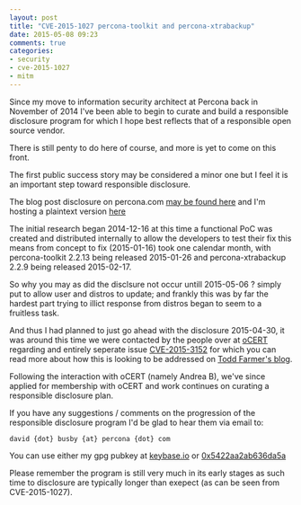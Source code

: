 ```yaml
---
layout: post
title: "CVE-2015-1027 percona-toolkit and percona-xtrabackup"
date: 2015-05-08 09:23
comments: true
categories:
- security
- cve-2015-1027
- mitm 
---
```


Since my move to information security architect at Percona back in November of 2014 I've been able to begin to curate and build a responsible disclosure program for which I hope best reflects that of a responsible open source vendor. 

There is still penty to do here of course, and more is yet to come on this front.

The first public success story may be considered a minor one but I feel it is an important step toward responsible disclosure.

The blog post disclosure on percona.com [may be found here](https://www.percona.com/blog/2015/05/06/percona-security-advisory-cve-2015-1027/) and I'm hosting a plaintext version [here](https://blog.oneiroi.co.uk/disclosures/CVE-2015-1027.txt)

The initial research began 2014-12-16 at this time a functional PoC was created and distributed internally to allow the developers to test their fix this means from concept to fix (2015-01-16) took one calendar month, with percona-toolkit 2.2.13 being released 2015-01-26 and percona-xtrabackup 2.2.9 being released 2015-02-17.

So why you may as did the disclsure not occur untill 2015-05-06 ? simply put to allow user and distros to update; and frankly this was by far the hardest part trying to illict response from distros began to seem to a fruitless task.

And thus I had planned to just go ahead with the disclosure 2015-04-30, it was around this time we were contacted by the people over at [oCERT](https://ocert.org) regarding and entirely seperate issue [CVE-2015-3152](https://www.ocert.org/advisories/ocert-2015-003.html) for which you can read more about how this is looking to be addressed on [Todd Farmer's blog](https://mysqlblog.fivefarmers.com/2015/04/29/ssltls-in-5-6-and-5-5-ocert-advisory/).

Following the interaction with oCERT (namely Andrea B), we've since applied for membership with oCERT and work continues on curating a responsible disclosure plan.

If you have any suggestions / comments on the progression of the responsible disclosure program I'd be glad to hear them via email to:

```
david {dot} busby {at} percona {dot} com
```

You can use either my gpg  pubkey at [keybase.io](https://keybase.io/oneiroi) or [0x5422aa2ab636da5a](https://pgp.mit.edu/pks/lookup?op=get&search=0x5422AA2AB636DA5A) 

Please remember the program is still very much in its early stages as such time to disclosure are typically longer than exepect (as can be seen from CVE-2015-1027).
